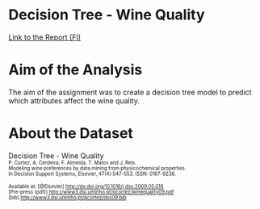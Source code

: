 # Decision Tree - Wine Quality

[Link to the Report (FI)](wine-quality.ipynb)

# Aim of the Analysis
The aim of the assignment was to create a decision tree model to predict which attributes affect the wine quality.

# About the Dataset

Decision Tree - Wine Quality \
<sub><sup>P. Cortez, A. Cerdeira, F. Almeida, T. Matos and J. Reis. \
Modeling wine preferences by data mining from physicochemical properties. \
In Decision Support Systems, Elsevier, 47(4):547-553. ISSN: 0167-9236.<sub><sup> 

<sub><sup>Available at: [@Elsevier] http://dx.doi.org/10.1016/j.dss.2009.05.016 \
            [Pre-press (pdf)] http://www3.dsi.uminho.pt/pcortez/winequality09.pdf \
            [bib] http://www3.dsi.uminho.pt/pcortez/dss09.bib<sub><sup> 
